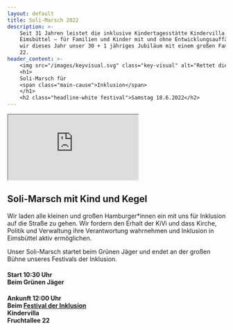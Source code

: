 ```yaml
---
layout: default
title: Soli-Marsch 2022
description: >-
    Seit 31 Jahren leistet die inklusive Kindertagesstätte Kindervilla Fruchtallee wertvolle Arbeit im Stadtteil
    Eimsbüttel – für Familien und Kinder mit und ohne Entwicklungsauffälligkeiten. Pandemie-bedingt verschoben feiern
    wir dieses Jahr unser 30 + 1 jähriges Jubiläum mit einem großen Familienfest rund um unsere Kita in der Fruchtallee
    22.
header_content: >-
    <img src="/images/keyvisual.svg" class="key-visual" alt="Rettet die KiVi, Dino mit Kindern">
    <h1>
    Soli-Marsch für
    <span class="main-cause">Inklusion</span>
    </h1>
    <h2 class="headline-white festival">Samstag 18.6.2022</h2>
---
```

<iframe class="video-frame" src="https://www.youtube-nocookie.com/embed/gc656CUaofM?rel=0" title="Demonstration Inklusion statt Verdrängung" allow="accelerometer; autoplay; clipboard-write; encrypted-media; gyroscope; picture-in-picture" allowfullscreen=""></iframe>

## Soli-Marsch mit Kind und Kegel

<p class="p-important">
Wir laden alle kleinen und großen Hamburger*innen ein mit uns für Inklusion auf die Straße zu gehen. Wir fordern den Erhalt der KiVi und dass Kirche, Politik und Verwaltung ihre Verantwortung wahrnehmen und Inklusion in Eimsbüttel aktiv ermöglichen.
</p>

<p class="p-important">
Unser Soli-Marsch startet beim Grünen Jäger und endet an der großen Bühne unseres Festivals der Inklusion.
</p>

<h4>
<span class="headline-black">Start 10:30 Uhr</span>
<br/>
<span class="headline-black">Beim Grünen Jäger</span>
</h4>
<h4>
<span class="headline-black">Ankunft 12:00 Uhr</span>
<br/>
<span class="headline-black">Beim <a href="/events/2022-06-18-festival-der-inklusion.html">Festival der Inklusion</a></span>
<br/>
<span class="headline-black">Kindervilla</span>
<br/>
<span class="headline-black">Fruchtallee 22</span>
</h4>
